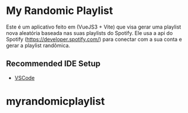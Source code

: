 # My Randomic Playlist

Este é um aplicativo feito em (VueJS3 + Vite) que visa gerar uma playlist nova aleatória baseada nas suas playlists do Spotify. Ele usa a api do Spotify (https://developer.spotify.com/) para conectar com a sua conta e gerar a playlist randômica.

## Recommended IDE Setup

- [VSCode](https://code.visualstudio.com/)
# myrandomicplaylist
